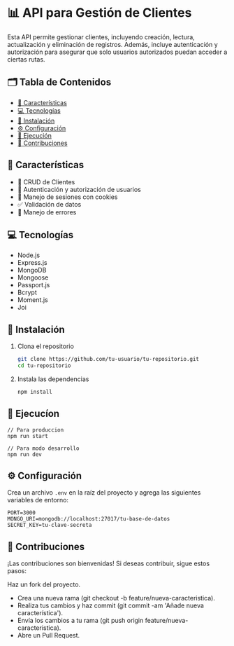 # 📊 API para Gestión de Clientes

Esta API permite gestionar clientes, incluyendo creación, lectura, actualización y eliminación de registros. Además, incluye autenticación y autorización para asegurar que solo usuarios autorizados puedan acceder a ciertas rutas.

## 🗂️ Tabla de Contenidos
- [🎨 Características](#-características)
- [💻 Tecnologías](#-tecnologías)
- [🚀 Instalación](#-instalación)
- [⚙️ Configuración](#-configuración)
- [🏃 Ejecución](#-Ejecución)
- [🤝 Contribuciones](#-contribuciones)

## 🎨 Características
- 🔄 CRUD de Clientes
- 🔐 Autenticación y autorización de usuarios
- 🍪 Manejo de sesiones con cookies
- ✅ Validación de datos
- 🚫 Manejo de errores

## 💻 Tecnologías
- Node.js
- Express.js
- MongoDB
- Mongoose
- Passport.js
- Bcrypt
- Moment.js
- Joi

## 🚀 Instalación

1. Clona el repositorio
    ```sh
    git clone https://github.com/tu-usuario/tu-repositorio.git
    cd tu-repositorio
    ```

2. Instala las dependencias
    ```sh
    npm install
    ```


## 🏃 Ejecucíon
```
// Para produccion
npm run start
```
```
// Para modo desarrollo
npm run dev
```

## ⚙️ Configuración

Crea un archivo `.env` en la raíz del proyecto y agrega las siguientes variables de entorno:

```env
PORT=3000
MONGO_URI=mongodb://localhost:27017/tu-base-de-datos
SECRET_KEY=tu-clave-secreta
```


## 🤝 Contribuciones
¡Las contribuciones son bienvenidas! Si deseas contribuir, sigue estos pasos:

Haz un fork del proyecto.
- Crea una nueva rama (git checkout -b feature/nueva-caracteristica).
- Realiza tus cambios y haz commit (git commit -am 'Añade nueva característica').
- Envía los cambios a tu rama (git push origin feature/nueva-caracteristica).
- Abre un Pull Request.
